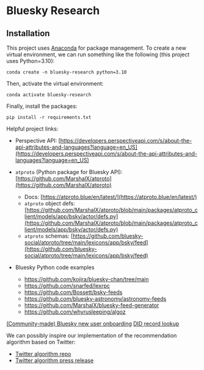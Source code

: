 # Bluesky Research


## Installation

This project uses [Anaconda](https://www.anaconda.com/download) for package management. To create a new virtual environment, we can run something like the following (this project uses Python=3.10):

```
conda create -n bluesky-research python=3.10
```

Then, activate the virtual environment:
```
conda activate bluesky-research
```

Finally, install the packages:
```
pip install -r requirements.txt
```

Helpful project links:
- Perspective API: [https://developers.perspectiveapi.com/s/about-the-api-attributes-and-languages?language=en_US](https://developers.perspectiveapi.com/s/about-the-api-attributes-and-languages?language=en_US)

- `atproto` (Python package for Bluesky API): [https://github.com/MarshalX/atproto](https://github.com/MarshalX/atproto)
  - Docs: [https://atproto.blue/en/latest/](https://atproto.blue/en/latest/)
  - `atproto` object defs: [https://github.com/MarshalX/atproto/blob/main/packages/atproto_client/models/app/bsky/actor/defs.py](https://github.com/MarshalX/atproto/blob/main/packages/atproto_client/models/app/bsky/actor/defs.py)
  - `atproto` schemas: [https://github.com/bluesky-social/atproto/tree/main/lexicons/app/bsky/feed](https://github.com/bluesky-social/atproto/tree/main/lexicons/app/bsky/feed)

- Bluesky Python code examples
  - https://github.com/kojira/bluesky-chan/tree/main
  - https://github.com/snarfed/lexrpc
  - https://github.com/Bossett/bsky-feeds
  - https://github.com/bluesky-astronomy/astronomy-feeds
  - https://github.com/MarshalX/bluesky-feed-generator
  - https://github.com/whyrusleeping/algoz

[(Community-made) Bluesky new user onboarding](https://from-over-the-horizon.ghost.io/bluesky-social-new-user-guide/)
[DID record lookup](https://web.plc.directory/resolve)

We can possibly inspire our implementation of the recommendation algorithm based on Twitter:
- [Twitter algorithm repo](https://github.com/twitter/the-algorithm)
- [Twitter algorithm press release](https://blog.twitter.com/engineering/en_us/topics/open-source/2023/twitter-recommendation-algorithm)